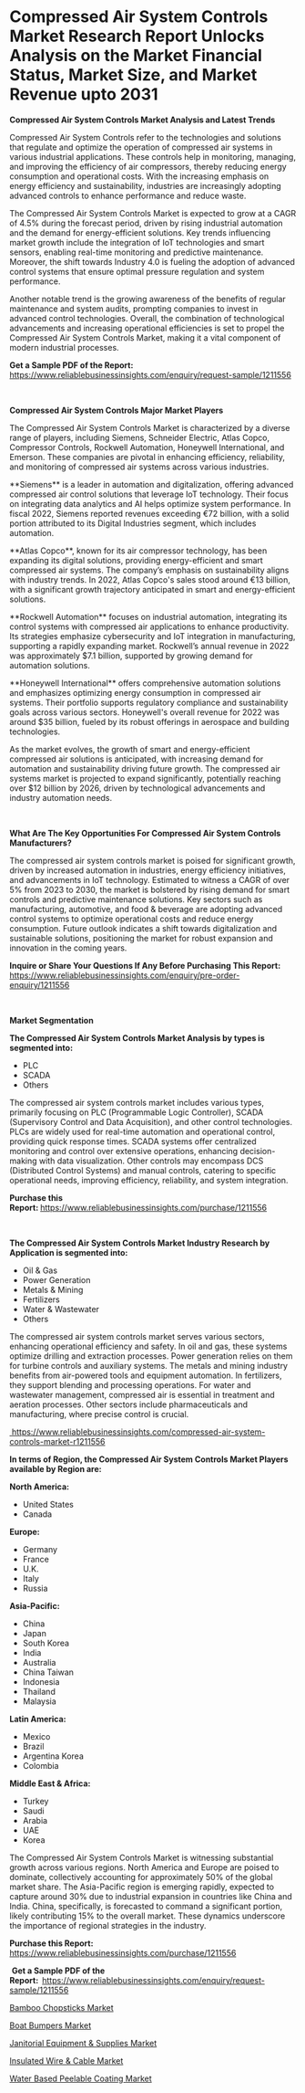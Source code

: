 <p><h1>Compressed Air System Controls Market Research Report Unlocks Analysis on the Market Financial Status, Market Size, and Market Revenue upto 2031</h1></p><p><strong>Compressed Air System Controls Market Analysis and Latest Trends</strong></p>
<p><p>Compressed Air System Controls refer to the technologies and solutions that regulate and optimize the operation of compressed air systems in various industrial applications. These controls help in monitoring, managing, and improving the efficiency of air compressors, thereby reducing energy consumption and operational costs. With the increasing emphasis on energy efficiency and sustainability, industries are increasingly adopting advanced controls to enhance performance and reduce waste.</p><p>The Compressed Air System Controls Market is expected to grow at a CAGR of 4.5% during the forecast period, driven by rising industrial automation and the demand for energy-efficient solutions. Key trends influencing market growth include the integration of IoT technologies and smart sensors, enabling real-time monitoring and predictive maintenance. Moreover, the shift towards Industry 4.0 is fueling the adoption of advanced control systems that ensure optimal pressure regulation and system performance.</p><p>Another notable trend is the growing awareness of the benefits of regular maintenance and system audits, prompting companies to invest in advanced control technologies. Overall, the combination of technological advancements and increasing operational efficiencies is set to propel the Compressed Air System Controls Market, making it a vital component of modern industrial processes.</p></p>
<p><strong>Get a Sample PDF of the Report:&nbsp;</strong> <a href="https://www.reliablebusinessinsights.com/enquiry/request-sample/1211556?utm_campaign=41&utm_medium=2&utm_source=Github&utm_content=ia&utm_term=17122024&utm_id=compressed-air-system-controls">https://www.reliablebusinessinsights.com/enquiry/request-sample/1211556</a></p>
<p>&nbsp;</p>
<p><strong>Compressed Air System Controls Major Market Players</strong></p>
<p><p>The Compressed Air System Controls Market is characterized by a diverse range of players, including Siemens, Schneider Electric, Atlas Copco, Compressor Controls, Rockwell Automation, Honeywell International, and Emerson. These companies are pivotal in enhancing efficiency, reliability, and monitoring of compressed air systems across various industries.</p><p>**Siemens** is a leader in automation and digitalization, offering advanced compressed air control solutions that leverage IoT technology. Their focus on integrating data analytics and AI helps optimize system performance. In fiscal 2022, Siemens reported revenues exceeding €72 billion, with a solid portion attributed to its Digital Industries segment, which includes automation.</p><p>**Atlas Copco**, known for its air compressor technology, has been expanding its digital solutions, providing energy-efficient and smart compressed air systems. The company’s emphasis on sustainability aligns with industry trends. In 2022, Atlas Copco's sales stood around €13 billion, with a significant growth trajectory anticipated in smart and energy-efficient solutions.</p><p>**Rockwell Automation** focuses on industrial automation, integrating its control systems with compressed air applications to enhance productivity. Its strategies emphasize cybersecurity and IoT integration in manufacturing, supporting a rapidly expanding market. Rockwell’s annual revenue in 2022 was approximately $7.1 billion, supported by growing demand for automation solutions.</p><p>**Honeywell International** offers comprehensive automation solutions and emphasizes optimizing energy consumption in compressed air systems. Their portfolio supports regulatory compliance and sustainability goals across various sectors. Honeywell's overall revenue for 2022 was around $35 billion, fueled by its robust offerings in aerospace and building technologies.</p><p>As the market evolves, the growth of smart and energy-efficient compressed air solutions is anticipated, with increasing demand for automation and sustainability driving future growth. The compressed air systems market is projected to expand significantly, potentially reaching over $12 billion by 2026, driven by technological advancements and industry automation needs.</p></p>
<p>&nbsp;</p>
<p><strong>What Are The Key Opportunities For Compressed Air System Controls Manufacturers?</strong></p>
<p><p>The compressed air system controls market is poised for significant growth, driven by increased automation in industries, energy efficiency initiatives, and advancements in IoT technology. Estimated to witness a CAGR of over 5% from 2023 to 2030, the market is bolstered by rising demand for smart controls and predictive maintenance solutions. Key sectors such as manufacturing, automotive, and food & beverage are adopting advanced control systems to optimize operational costs and reduce energy consumption. Future outlook indicates a shift towards digitalization and sustainable solutions, positioning the market for robust expansion and innovation in the coming years.</p></p>
<p><strong>Inquire or Share Your Questions If Any Before Purchasing This Report:</strong> <a href="https://www.reliablebusinessinsights.com/enquiry/pre-order-enquiry/1211556?utm_campaign=41&utm_medium=2&utm_source=Github&utm_content=ia&utm_term=17122024&utm_id=compressed-air-system-controls">https://www.reliablebusinessinsights.com/enquiry/pre-order-enquiry/1211556</a></p>
<p>&nbsp;</p>
<p><strong>Market Segmentation</strong></p>
<p><strong>The Compressed Air System Controls Market Analysis by types is segmented into:</strong></p>
<p><ul><li>PLC</li><li>SCADA</li><li>Others</li></ul></p>
<p><p>The compressed air system controls market includes various types, primarily focusing on PLC (Programmable Logic Controller), SCADA (Supervisory Control and Data Acquisition), and other control technologies. PLCs are widely used for real-time automation and operational control, providing quick response times. SCADA systems offer centralized monitoring and control over extensive operations, enhancing decision-making with data visualization. Other controls may encompass DCS (Distributed Control Systems) and manual controls, catering to specific operational needs, improving efficiency, reliability, and system integration.</p></p>
<p><strong>Purchase this Report:&nbsp;</strong><a href="https://www.reliablebusinessinsights.com/purchase/1211556?utm_campaign=41&utm_medium=2&utm_source=Github&utm_content=ia&utm_term=17122024&utm_id=compressed-air-system-controls">https://www.reliablebusinessinsights.com/purchase/1211556</a></p>
<p>&nbsp;</p>
<p><strong>The Compressed Air System Controls Market Industry Research by Application is segmented into:</strong></p>
<p><ul><li>Oil & Gas</li><li>Power Generation</li><li>Metals & Mining</li><li>Fertilizers</li><li>Water & Wastewater</li><li>Others</li></ul></p>
<p><p>The compressed air system controls market serves various sectors, enhancing operational efficiency and safety. In oil and gas, these systems optimize drilling and extraction processes. Power generation relies on them for turbine controls and auxiliary systems. The metals and mining industry benefits from air-powered tools and equipment automation. In fertilizers, they support blending and processing operations. For water and wastewater management, compressed air is essential in treatment and aeration processes. Other sectors include pharmaceuticals and manufacturing, where precise control is crucial.</p></p>
<p><a href="https://www.reliablebusinessinsights.com/compressed-air-system-controls-market-r1211556?utm_campaign=41&utm_medium=2&utm_source=Github&utm_content=ia&utm_term=17122024&utm_id=compressed-air-system-controls">&nbsp;https://www.reliablebusinessinsights.com/compressed-air-system-controls-market-r1211556</a></p>
<p><strong>In terms of Region, the Compressed Air System Controls Market Players available by Region are:</strong></p>
<p>
    <p> <strong> North America: </strong>
        <ul>
            <li>United States</li>
            <li>Canada</li>
        </ul>
        </p> 
    <p> <strong> Europe: </strong>
        <ul>
            <li>Germany</li>
            <li>France</li>
            <li>U.K.</li>
            <li>Italy</li>
            <li>Russia</li>
        </ul>
        </p> 
    <p> <strong> Asia-Pacific: </strong>
        <ul>
            <li>China</li>
            <li>Japan</li>
            <li>South Korea</li>
            <li>India</li>
            <li>Australia</li>
            <li>China Taiwan</li>
            <li>Indonesia</li>
            <li>Thailand</li>
            <li>Malaysia</li>
        </ul>
        </p> 
    <p> <strong> Latin America: </strong>
        <ul>
            <li>Mexico</li>
            <li>Brazil</li>
            <li>Argentina Korea</li>
            <li>Colombia</li>
        </ul>
        </p> 
    <p> <strong> Middle East & Africa: </strong>
        <ul>
            <li>Turkey</li>
            <li>Saudi</li>
            <li>Arabia</li>
            <li>UAE</li>
            <li>Korea</li>
        </ul>
    </p>
    </p>
<p><p>The Compressed Air System Controls Market is witnessing substantial growth across various regions. North America and Europe are poised to dominate, collectively accounting for approximately 50% of the global market share. The Asia-Pacific region is emerging rapidly, expected to capture around 30% due to industrial expansion in countries like China and India. China, specifically, is forecasted to command a significant portion, likely contributing 15% to the overall market. These dynamics underscore the importance of regional strategies in the industry.</p></p>
<p><strong>Purchase this Report: </strong><a href="https://www.reliablebusinessinsights.com/purchase/1211556?utm_campaign=41&utm_medium=2&utm_source=Github&utm_content=ia&utm_term=17122024&utm_id=compressed-air-system-controls">https://www.reliablebusinessinsights.com/purchase/1211556</a></p>
<p>&nbsp;<strong>Get a Sample PDF of the Report:&nbsp;&nbsp;</strong><a href="https://www.reliablebusinessinsights.com/enquiry/request-sample/1211556?utm_campaign=41&utm_medium=2&utm_source=Github&utm_content=ia&utm_term=17122024&utm_id=compressed-air-system-controls">https://www.reliablebusinessinsights.com/enquiry/request-sample/1211556</a></p>
<p><strong></strong></p>
<p><p><a href="https://www.linkedin.com/pulse/market-trends-report-analyzing-bamboo-chopsticks-markets-etele?utm_campaign=41&utm_medium=2&utm_source=Github&utm_content=ia&utm_term=17122024&utm_id=compressed-air-system-controls">Bamboo Chopsticks Market</a></p><p><a href="https://github.com/sca704osol/Market-Research-Report-List-1/blob/main/boat-bumpers-market.md?utm_campaign=41&utm_medium=2&utm_source=Github&utm_content=ia&utm_term=17122024&utm_id=compressed-air-system-controls">Boat Bumpers Market</a></p><p><a href="https://www.linkedin.com/pulse/emerging-janitorial-equipment-supplies-market-opportunities-analysis-rxytf?utm_campaign=41&utm_medium=2&utm_source=Github&utm_content=ia&utm_term=17122024&utm_id=compressed-air-system-controls">Janitorial Equipment & Supplies Market</a></p><p><a href="https://www.linkedin.com/pulse/in-depth-insulated-wire-cable-market-review-business-profiles-5nrrf?utm_campaign=41&utm_medium=2&utm_source=Github&utm_content=ia&utm_term=17122024&utm_id=compressed-air-system-controls">Insulated Wire & Cable Market</a></p><p><a href="https://github.com/nicoletavirag/Market-Research-Report-List-5/blob/main/water-based-peelable-coating-market.md?utm_campaign=41&utm_medium=2&utm_source=Github&utm_content=ia&utm_term=17122024&utm_id=compressed-air-system-controls">Water Based Peelable Coating Market</a></p></p>
